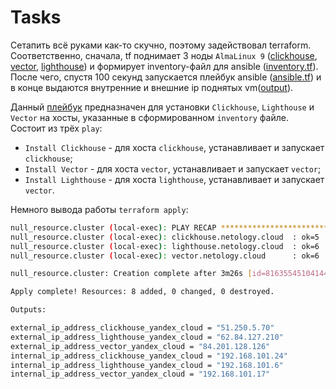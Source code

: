 # Tasks

Сетапить всё руками как-то скучно, поэтому задействовал terraform.  
Соответственно, сначала, tf поднимает 3 ноды `AlmaLinux 9` ([clickhouse](src/terraform/01clickhouse.tf), [vector](src/terraform/02vector.tf), [lighthouse](src/terraform/03lighthouse.tf)) и формирует inventory-файл для ansible ([inventory.tf](src/terraform/inventory.tf)). После чего, спустя 100 секунд запускается плейбук ansible ([ansible.tf](src/terraform/ansible.tf)) и в конце выдаются внутренние и внешние ip поднятых vm([output](src/terraform/output.tf)).  

Данный [плейбук](src/ansible/test.yml) предназначен для установки `Clickhouse`, `Lighthouse` и `Vector` на хосты, указанные в сформированном `inventory` файле.  
Состоит из трёх `play`:  
  * `Install Clickhouse` - для хоста `clickhouse`, устанавливает и запускает `clickhouse`;  
  * `Install Vector` - для хоста `vector`, устанавливает и запускает `vector`;  
  * `Install Lighthouse` - для хоста `lighthouse`, устанавливает и запускает `vector`.  

Немного вывода работы `terraform apply`:
```bash
null_resource.cluster (local-exec): PLAY RECAP *********************************************************************
null_resource.cluster (local-exec): clickhouse.netology.cloud  : ok=5    changed=4    unreachable=0    failed=0    skipped=0    rescued=0    ignored=0
null_resource.cluster (local-exec): lighthouse.netology.cloud  : ok=6    changed=5    unreachable=0    failed=0    skipped=0    rescued=0    ignored=0
null_resource.cluster (local-exec): vector.netology.cloud      : ok=6    changed=5    unreachable=0    failed=0    skipped=0    rescued=0    ignored=0

null_resource.cluster: Creation complete after 3m26s [id=8163554510414409398]

Apply complete! Resources: 8 added, 0 changed, 0 destroyed.

Outputs:

external_ip_address_clickhouse_yandex_cloud = "51.250.5.70"
external_ip_address_lighthouse_yandex_cloud = "62.84.127.210"
external_ip_address_vector_yandex_cloud = "84.201.128.126"
internal_ip_address_clickhouse_yandex_cloud = "192.168.101.24"
internal_ip_address_lighthouse_yandex_cloud = "192.168.101.6"
internal_ip_address_vector_yandex_cloud = "192.168.101.17"
```